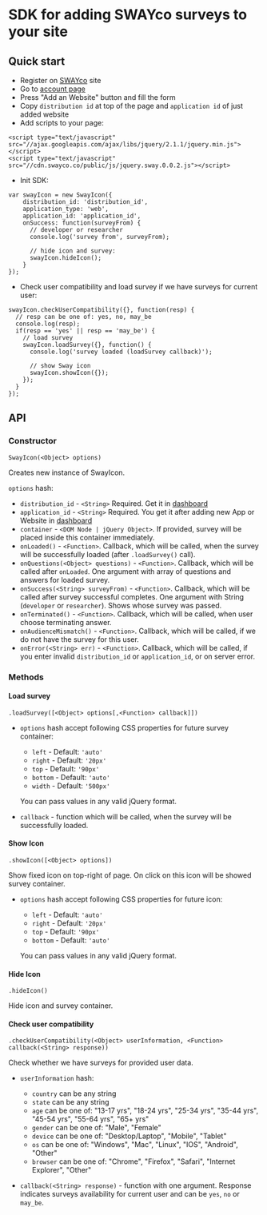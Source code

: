 SDK for adding SWAYco surveys to your site
==========================================

## Quick start ##

- Register on [SWAYco](http://swayco.co) site
- Go to [account page](http://swayco.co/app)
- Press "Add an Website" button and fill the form
- Copy `distribution id` at top of the page and `application id` of just added website
- Add scripts to your page:

```
<script type="text/javascript" src="//ajax.googleapis.com/ajax/libs/jquery/2.1.1/jquery.min.js"></script>
<script type="text/javascript" src="//cdn.swayco.co/public/js/jquery.sway.0.0.2.js"></script>
```

- Init SDK:

```
var swayIcon = new SwayIcon({
    distribution_id: 'distribution_id',
    application_type: 'web',
    application_id: 'application_id',
    onSuccess: function(surveyFrom) {
      // developer or researcher
      console.log('survey from', surveyFrom);
      
      // hide icon and survey:
      swayIcon.hideIcon();
    }
});
```

- Check user compatibility and load survey if we have surveys for current user:

```
swayIcon.checkUserCompatibility({}, function(resp) {
  // resp can be one of: yes, no, may_be
  console.log(resp);
  if(resp == 'yes' || resp == 'may_be') {
    // load survey
    swayIcon.loadSurvey({}, function() {
      console.log('survey loaded (loadSurvey callback)');
      
      // show Sway icon
      swayIcon.showIcon({});
    });
  }
});
```


## API ##

### Constructor ###

```
SwayIcon(<Object> options)
```

Creates new instance of SwayIcon.

`options` hash:
- `distribution_id` - `<String>` Required. Get it in [dashboard](http://swayco.co/app)
- `application_id` - `<String>` Required. You get it after adding new App or Website in [dashboard](http://swayco.co/app)
- `container` - `<DOM Node | jQuery Object>`. If provided, survey will be placed inside this container immediately.
- `onLoaded()` - `<Function>`. Callback, which will be called, when the survey will be successfully loaded (after `.loadSurvey()` call).
- `onQuestions(<Object> questions)` - `<Function>`. Callback, which will be called after `onLoaded`. One argument with array of questions and answers for loaded survey.
- `onSuccess(<String> surveyFrom)` - `<Function>`. Callback, which will be called after survey successful completes. One argument with String (`developer` or `researcher`).
Shows whose survey was passed.
- `onTerminated()` - `<Function>`. Callback, which will be called, when user choose terminating answer.
- `onAudienceMismatch()` - `<Function>`. Callback, which will be called, if we do not have the survey for this user.
- `onError(<String> err)` - `<Function>`. Callback, which will be called, if you enter invalid `distribution_id` or `application_id`, or on server error.



### Methods ###

#### Load survey ####

```
.loadSurvey([<Object> options[,<Function> callback]])
```

- `options` hash accept following CSS properties for future survey container:
  - `left` - Default: `'auto'`
  - `right` - Default: `'20px'`
  - `top` - Default: `'90px'`
  - `bottom` - Default: `'auto'`
  - `width` - Default: `'500px'`
  
  You can pass values in any valid jQuery format.

- `callback` - function which will be called, when the survey will be successfully loaded.


#### Show Icon ####

```
.showIcon([<Object> options])
```

Show fixed icon on top-right of page. On click on this icon will be showed survey container.

- `options` hash accept following CSS properties for future icon:
  - `left` - Default: `'auto'`
  - `right` - Default: `'20px'`
  - `top` - Default: `'90px'`
  - `bottom` - Default: `'auto'`
  
  You can pass values in any valid jQuery format.


#### Hide Icon ####

```
.hideIcon()
```

Hide icon and survey container.


#### Check user compatibility ####

```
.checkUserCompatibility(<Object> userInformation, <Function> callback(<String> response))
```

Check whether we have surveys for provided user data.

- `userInformation` hash:
  - `country` can be any string
  - `state` can be any string
  - `age` can be one of: "13-17 yrs", "18-24 yrs", "25-34 yrs", "35-44 yrs", "45-54 yrs", "55-64 yrs", "65+ yrs"
  - `gender` can be one of: "Male", "Female"
  - `device` can be one of: "Desktop/Laptop", "Mobile", "Tablet"
  - `os` can be one of: "Windows", "Mac", "Linux", "IOS", "Android", "Other"
  - `browser` can be one of: "Chrome", "Firefox", "Safari", "Internet Explorer", "Other"

- `callback(<String> response)` - function with one argument. Response indicates surveys availability for current user and can be `yes`, `no` or `may_be`.

